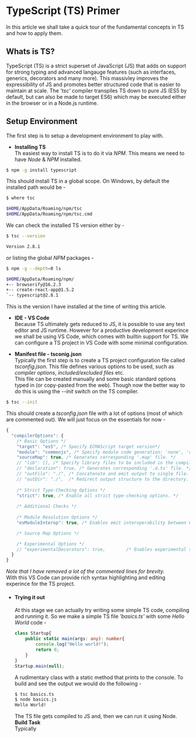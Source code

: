 TypeScript (TS) Primer
====================
In this article we shall take a quick tour of the fundamental concepts in TS and how to apply them.
## Whats is TS?
TypeScript (TS) is a strict superset of JavaScript (JS) that adds on support for strong typing and advanced langauge features (such as interfaces, generics, decorators and many more). This massivley improves the expressibility of JS and promotes better structured code that is easier to maintain at scale.  The _'tsc'_ compiler transpiles TS down to pure JS (ES5 by default, but can also be made to target ES6) which may be executed either in the browser or in a Node.js runtime.  

## Setup Environment
The first step is to setup a development environment to play with. 
- **Installing TS**  
Th easiest way to install TS is to do it via _NPM_. This means we need to have _Node_ & _NPM_ installed.
```bash
$ npm -g install typescript
```
This should install TS in a global scope. On Windows, by default the installed path would be -
```bash
$ where tsc

$HOME/AppData/Roaming/npm/tsc
$HOME/AppData/Roaming/npm/tsc.cmd
``` 
We can check the installed TS version either by -
```bash
$ tsc --version

Version 2.8.1
```
or listing the global _NPM_ packages -
```bash
$ npm -g --depth=0 ls

$HOME/AppData/Roaming/npm/
+-- browserify@16.2.3
+-- create-react-app@1.5.2
`-- typescript@2.8.1
```
This is the version I have installed at the time of writing this article.  

- **IDE - VS Code**  
Because TS ultimately gets reduced to JS, it is possible to use any text editor and JS runtime. However for a productive development experince we shall be using VS Code, which comes with builtin support for TS. We can configure a TS project in VS Code with some minimal configuration. 

- **Manifest file - tsconig.json**  
Typically the first step is to create a TS project configuration file called _tsconfig.json_. This file defines various options to be used, such as _compiler options_, _included/excluded files_ etc.  
This file can be created manually and some basic standard options typed in (or copy-pasted from the web). Though now the better way to do this is using the _--init_ switch on the TS compiler.
```bash
$ tsc --init
```
This should create a _tsconfig.json_ file with a lot of options (most of which are commented out). We will just focus on the essentials for now - 
```javascript
{
  "compilerOptions": {
    /* Basic Options */
    "target": "es5", /* Specify ECMAScript target version*/
    "module": "commonjs", /* Specify module code generation: 'none', 'commonjs', 'amd', 'system', 'umd', 'es2015', or 'ESNext'. */
    "sourceMap": true, /* Generates corresponding '.map' file. */
    // "lib": [], /* Specify library files to be included in the compilation. */
    // "declaration": true, /* Generates corresponding '.d.ts' file. */
    // "outFile": "./", /* Concatenate and emit output to single file. */
    // "outDir": "./",  /* Redirect output structure to the directory. */
   
    /* Strict Type-Checking Options */
    "strict": true, /* Enable all strict type-checking options. */
   
    /* Additional Checks */
    
    /* Module Resolution Options */
    "esModuleInterop": true, /* Enables emit interoperability between CommonJS and ES Modules via creation of namespace objects for all imports. Implies 'allowSyntheticDefaultImports'. */

    /* Source Map Options */

    /* Experimental Options */
    // "experimentalDecorators": true,        /* Enables experimental support for ES7 decorators. */
  }
}
```  
_Note that I have removed a lot of the commented lines for brevity._  
With this VS Code can provide rich syntax highlighting and editing experince for the TS project.  
- #### Trying it out ####
    At this stage we can actually try writing some simple TS code, compiling and running it. So we make a simple TS file _'basics.ts'_ with some _Hello World_ code - 
    ```typescript
    class Startup{
        public static main(args: any): number{
            console.log("Hello world!");
            return 0;
        }
    }
    Startup.main(null);
    ```
    A rudimentary class with a static method that prints to the console.
    To build and see the output we would do the following -
    ```bash
    $ tsc basics.ts
    $ node basics.js
    Hello World!
    ```
    The TS file gets compiled to JS and, then we can run it using Node.  
**Build Task**  
Typically